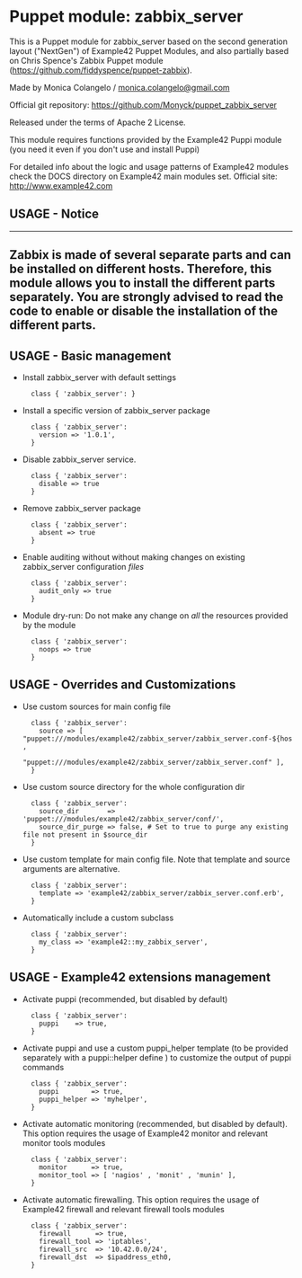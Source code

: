 # Puppet module: zabbix_server

This is a Puppet module for zabbix_server based on the second generation layout ("NextGen") of Example42 Puppet Modules,
and also partially based on Chris Spence's Zabbix Puppet module (https://github.com/fiddyspence/puppet-zabbix).

Made by Monica Colangelo / monica.colangelo@gmail.com

Official git repository: https://github.com/Monyck/puppet_zabbix_server

Released under the terms of Apache 2 License.

This module requires functions provided by the Example42 Puppi module (you need it even if you don't use and install Puppi)

For detailed info about the logic and usage patterns of Example42 modules check the DOCS directory on Example42 main modules set.
Official site: http://www.example42.com

## USAGE - Notice
---
**Zabbix is made of several separate parts and can be installed on different hosts. Therefore, this module allows you to install the different parts separately. 
You are strongly advised to read the code to enable or disable the installation of the different parts.**
---

## USAGE - Basic management

* Install zabbix_server with default settings

        class { 'zabbix_server': }

* Install a specific version of zabbix_server package

        class { 'zabbix_server':
          version => '1.0.1',
        }

* Disable zabbix_server service.

        class { 'zabbix_server':
          disable => true
        }

* Remove zabbix_server package

        class { 'zabbix_server':
          absent => true
        }

* Enable auditing without without making changes on existing zabbix_server configuration *files*

        class { 'zabbix_server':
          audit_only => true
        }

* Module dry-run: Do not make any change on *all* the resources provided by the module

        class { 'zabbix_server':
          noops => true
        }


## USAGE - Overrides and Customizations
* Use custom sources for main config file

        class { 'zabbix_server':
          source => [ "puppet:///modules/example42/zabbix_server/zabbix_server.conf-${hostname}" , 
                      "puppet:///modules/example42/zabbix_server/zabbix_server.conf" ],
        }


* Use custom source directory for the whole configuration dir

        class { 'zabbix_server':
          source_dir       => 'puppet:///modules/example42/zabbix_server/conf/',
          source_dir_purge => false, # Set to true to purge any existing file not present in $source_dir
        }

* Use custom template for main config file. Note that template and source arguments are alternative.

        class { 'zabbix_server':
          template => 'example42/zabbix_server/zabbix_server.conf.erb',
        }

* Automatically include a custom subclass

        class { 'zabbix_server':
          my_class => 'example42::my_zabbix_server',
        }


## USAGE - Example42 extensions management
* Activate puppi (recommended, but disabled by default)

        class { 'zabbix_server':
          puppi    => true,
        }

* Activate puppi and use a custom puppi_helper template (to be provided separately with a puppi::helper define ) to customize the output of puppi commands

        class { 'zabbix_server':
          puppi        => true,
          puppi_helper => 'myhelper',
        }

* Activate automatic monitoring (recommended, but disabled by default). This option requires the usage of Example42 monitor and relevant monitor tools modules

        class { 'zabbix_server':
          monitor      => true,
          monitor_tool => [ 'nagios' , 'monit' , 'munin' ],
        }

* Activate automatic firewalling. This option requires the usage of Example42 firewall and relevant firewall tools modules

        class { 'zabbix_server':
          firewall      => true,
          firewall_tool => 'iptables',
          firewall_src  => '10.42.0.0/24',
          firewall_dst  => $ipaddress_eth0,
        }

